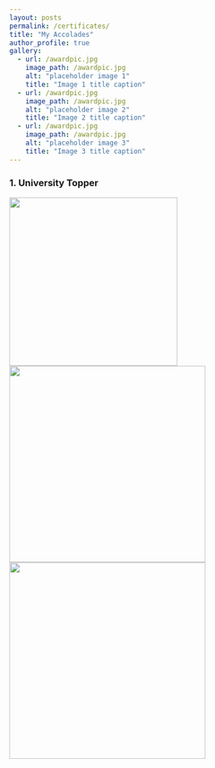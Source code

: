 ```yaml
---
layout: posts
permalink: /certificates/
title: "My Accolades"
author_profile: true
gallery:
  - url: /awardpic.jpg
    image_path: /awardpic.jpg
    alt: "placeholder image 1"
    title: "Image 1 title caption"
  - url: /awardpic.jpg
    image_path: /awardpic.jpg
    alt: "placeholder image 2"
    title: "Image 2 title caption"
  - url: /awardpic.jpg
    image_path: /awardpic.jpg
    alt: "placeholder image 3"
    title: "Image 3 title caption"
---
```


### 1. University Topper
<img src="awardpic.jpg" width="300" class="inline"><img src="FYtopper2.jpg" width="350" class="inline"><img src="FYTopper.jpg" width="350" class="inline">

